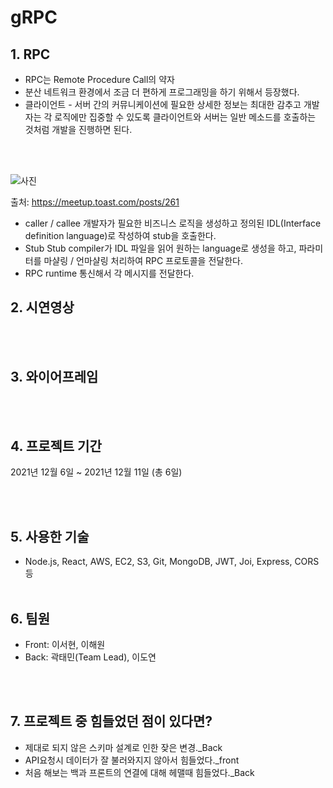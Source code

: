 # gRPC

## 1. RPC

- RPC는 Remote Procedure Call의 약자
- 분산 네트워크 환경에서 조금 더 편하게 프로그래밍을 하기 위해서 등장했다.
- 클라이언트 - 서버 간의 커뮤니케이션에 필요한 상세한 정보는 최대한 감추고 개발자는 각 로직에만 집중할 수 있도록 클라이언트와 서버는 일반 메소드를 호출하는 것처럼 개발을 진행하면 된다.

<br/>
<br/>

![사진](https://image.toast.com/aaaadh/real/2020/techblog/1%2898%29.png)

출처: https://meetup.toast.com/posts/261

- caller / callee
  개발자가 필요한 비즈니스 로직을 생성하고 정의된 IDL(Interface definition language)로 작성하여 stub을 호출한다.
- Stub
  Stub compiler가 IDL 파일을 읽어 원하는 language로 생성을 하고, 파라미터를 마샬링 / 언마샬링 처리하여 RPC 프로토콜을 전달한다.
- RPC runtime
  통신해서 각 메시지를 전달한다.
  <br/>

## 2. 시연영상

<br/>
<br/>

## 3. 와이어프레임

<br/>
<br/>

## 4. 프로젝트 기간

2021년 12월 6일 ~ 2021년 12월 11일 (총 6일)

<br/>
<br/>

## 5. 사용한 기술

- Node.js, React, AWS, EC2, S3, Git, MongoDB, JWT, Joi, Express, CORS 등
  <br/>
  <br/>

## 6. 팀원

- Front: 이서현, 이해원
- Back: 곽태민(Team Lead), 이도연

<br/>
<br/>

## 7. 프로젝트 중 힘들었던 점이 있다면?

- 제대로 되지 않은 스키마 설계로 인한 잦은 변경.\_Back
- API요청시 데이터가 잘 불러와지지 않아서 힘들었다.\_front
- 처음 해보는 백과 프론트의 연결에 대해 헤맬때 힘들었다.\_Back

<br/>
<br/>
